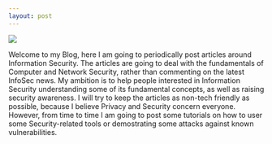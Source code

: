 ```yaml
---
layout: post
---
```

<img src="https://dl.dropboxusercontent.com/u/24331723/rsz_the-matrix-trilogy-screensaver.jpg" class="fit image">

 Welcome to my Blog, here I am going to periodically post articles around Information Security. The articles are going to deal with the fundamentals of Computer and Network Security, rather than commenting on the latest InfoSec news. My ambition is to help people interested in Information Security understanding some of its fundamental concepts, as well as raising security awareness. I will try to keep the articles as non-tech friendly as possible, because I believe Privacy and Security concern everyone. However, from time to time I am going to post some tutorials on how to user some Security-related tools or demostrating some attacks against known vulnerabilities.
